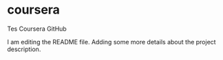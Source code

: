 # coursera
Tes Coursera GitHub

I am editing the README file. Adding some more details about the project description.
